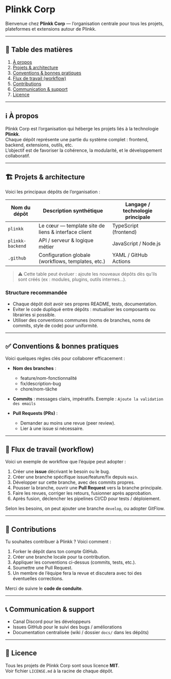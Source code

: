 # Plinkk Corp

Bienvenue chez **Plinkk Corp** — l’organisation centrale pour tous les projets, plateformes et extensions autour de Plinkk.

---

## 🧭 Table des matières

1. [À propos](#-%C3%A0-propos)  
2. [Projets & architecture](#-projets--architecture)  
3. [Conventions & bonnes pratiques](#-conventions--bonnes-pratiques)  
4. [Flux de travail (workflow)](#-flux-de-travail-workflow)  
5. [Contributions](#-contributions)  
6. [Communication & support](#-communication--support)  
7. [Licence](#-licence)  

---

## ℹ️ À propos

Plinkk Corp est l’organisation qui héberge les projets liés à la technologie **Plinkk**.  
Chaque dépôt représente une partie du système complet : frontend, backend, extensions, outils, etc.  
L’objectif est de favoriser la cohérence, la modularité, et le développement collaboratif.

---

## 🏗 Projets & architecture

Voici les principaux dépôts de l’organisation :

| Nom du dépôt       | Description synthétique                             | Langage / technologie principale |
|---------------------|------------------------------------------------------|----------------------------------|
| `plinkk`            | Le cœur — template site de liens & interface client  | TypeScript (frontend) |
| `plinkk-backend`    | API / serveur & logique métier                       | JavaScript / Node.js |
| `.github`           | Configuration globale (workflows, templates, etc.)  | YAML / GitHub Actions |

> ⚠️ Cette table peut évoluer : ajoute les nouveaux dépôts dès qu’ils sont créés (ex : modules, plugins, outils internes…).

### Structure recommandée

- Chaque dépôt doit avoir ses propres README, tests, documentation.  
- Eviter le code dupliqué entre dépôts : mutualiser les composants ou librairies si possible.  
- Utiliser des conventions communes (noms de branches, noms de commits, style de code) pour uniformité.

---

## ✅ Conventions & bonnes pratiques

Voici quelques règles clés pour collaborer efficacement :

- **Nom des branches** :  
  - feature/nom-fonctionnalité
  - fix/description-bug
  - chore/nom-tâche

- **Commits** : messages clairs, impératifs. Exemple : `Ajoute la validation des emails`  
- **Pull Requests (PRs)** :  
  - Demander au moins une revue (peer review).  
  - Lier à une issue si nécessaire.

---

## 🔄 Flux de travail (workflow)

Voici un exemple de workflow que l’équipe peut adopter :

1. Créer une **issue** décrivant le besoin ou le bug.  
2. Créer une branche spécifique issue/feature/fix depuis `main`.  
3. Développer sur cette branche, avec des commits propres.  
4. Pousser la branche, ouvrir une **Pull Request** vers la branche principale.  
5. Faire les revues, corriger les retours, fusionner après approbation.  
6. Après fusion, déclencher les pipelines CI/CD pour tests / déploiement.

Selon les besoins, on peut ajouter une branche `develop`, ou adopter GitFlow.

---

## 👥 Contributions

Tu souhaites contribuer à Plinkk ? Voici comment :

1. Forker le dépôt dans ton compte GitHub.  
2. Créer une branche locale pour ta contribution.  
3. Appliquer les conventions ci-dessus (commits, tests, etc.).  
4. Soumettre une Pull Request.  
5. Un membre de l’équipe fera la revue et discutera avec toi des éventuelles corrections.  

Merci de suivre le **code de conduite**.

---

## 📞 Communication & support

- Canal Discord pour les développeurs  
- Issues GitHub pour le suivi des bugs / améliorations  
- Documentation centralisée (wiki / dossier `docs/` dans les dépôts)

---

## 📄 Licence

Tous les projets de Plinkk Corp sont sous licence **MIT**.  
Voir fichier `LICENSE.md` à la racine de chaque dépôt.
